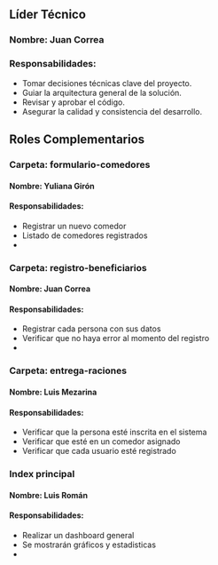 ## Líder Técnico
### **Nombre:** Juan Correa
### **Responsabilidades:**
- Tomar decisiones técnicas clave del proyecto.
- Guiar la arquitectura general de la solución.
- Revisar y aprobar el código.
- Asegurar la calidad y consistencia del desarrollo.

## Roles Complementarios
### Carpeta: formulario-comedores
#### **Nombre:** Yuliana Girón
#### **Responsabilidades:**
- Registrar un nuevo comedor
- Listado de comedores registrados
-

### Carpeta: registro-beneficiarios
#### **Nombre:** Juan Correa
#### **Responsabilidades:**
- Registrar cada persona con sus datos
- Verificar que no haya error al momento del registro
-

### Carpeta: entrega-raciones
#### **Nombre:** Luis Mezarina
#### **Responsabilidades:**
- Verificar que la persona esté inscrita en el sistema
- Verificar que esté en un comedor asignado
- Verificar que cada usuario esté registrado

### Index principal
#### **Nombre:** Luis Román
#### **Responsabilidades:**
- Realizar un dashboard general
- Se mostrarán gráficos y estadisticas
-